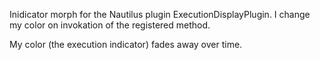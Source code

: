 Inidicator morph for the Nautilus plugin ExecutionDisplayPlugin.I change my color on invokation of the registered method.My color (the execution indicator) fades away over time.